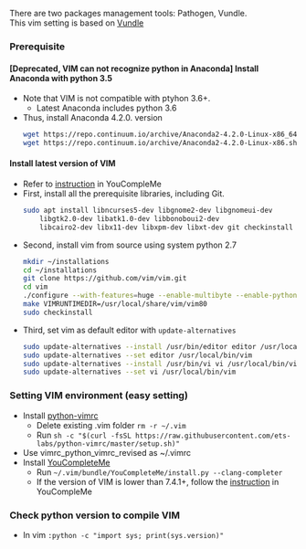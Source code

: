There are two packages management tools: Pathogen, Vundle. <br />
This vim setting is based on [Vundle](https://github.com/VundleVim/Vundle.vim)
 
### Prerequisite
#### [Deprecated, VIM can not recognize python in Anaconda] Install Anaconda with python 3.5
+ Note that VIM is not compatible with ptyhon 3.6+.
    * Latest Anaconda includes python 3.6
+ Thus, install Anaconda 4.2.0. version
    ```sh
    wget https://repo.continuum.io/archive/Anaconda2-4.2.0-Linux-x86_64.sh   (for 32-bit)
    wget https://repo.continuum.io/archive/Anaconda2-4.2.0-Linux-x86.sh      (for 32-bit)
    ```

#### Install latest version of VIM
+ Refer to [instruction](https://github.com/Valloric/YouCompleteMe/wiki/Building-Vim-from-source) in YouCompleMe
+ First, install all the prerequisite libraries, including Git.
    ```sh
    sudo apt install libncurses5-dev libgnome2-dev libgnomeui-dev
        libgtk2.0-dev libatk1.0-dev libbonoboui2-dev
        libcairo2-dev libx11-dev libxpm-dev libxt-dev git checkinstall
    ``` 
+ Second, install vim from source using system python 2.7
    ```sh
    mkdir ~/installations
    cd ~/installations
    git clone https://github.com/vim/vim.git
    cd vim
    ./configure --with-features=huge --enable-multibyte --enable-pythoninterp=yes --enable-gui=gtk2 --enable-cscope --prefix=/usr/local
    make VIMRUNTIMEDIR=/usr/local/share/vim/vim80
    sudo checkinstall
    ```    
+ Third, set vim as default editor with `update-alternatives`
    ```sh
    sudo update-alternatives --install /usr/bin/editor editor /usr/local/bin/vim 1
    sudo update-alternatives --set editor /usr/local/bin/vim
    sudo update-alternatives --install /usr/bin/vi vi /usr/local/bin/vim 1
    sudo update-alternatives --set vi /usr/local/bin/vim
    ```

### Setting VIM environment (easy setting)
+ Install [python-vimrc](https://github.com/ets-labs/python-vimrc)
    * Delete existing .vim folder `rm -r ~/.vim`
    * Run `sh -c "$(curl -fsSL https://raw.githubusercontent.com/ets-labs/python-vimrc/master/setup.sh)"`
+ Use vimrc_python_vimrc_revised as ~/.vimrc
+ Install [YouCompleteMe](https://github.com/Valloric/YouCompleteMe)
    * Run `~/.vim/bundle/YouCompleteMe/install.py --clang-completer`
    * If the version of VIM is lower than 7.4.1+, follow the [instruction](https://github.com/Valloric/YouCompleteMe/wiki/Building-Vim-from-source) in YouCompleMe

### Check python version to compile VIM
+ In vim ` :python -c "import sys; print(sys.version)" `
